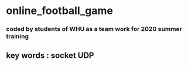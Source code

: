 # online_football_game
### coded by students of WHU as a team work for 2020 summer training

## key words : socket UDP
